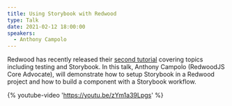 ```yaml
---
title: Using Storybook with Redwood
type: Talk
date: 2021-02-12 18:00:00
speakers:
  - Anthony Campolo
---
```


Redwood has recently released their [second tutorial](https://community.redwoodjs.com/t/the-prophecy-is-fulfilled-tutorial-part-2-is-coming/1657) covering topics including testing and Storybook. In this talk, Anthony Campolo (RedwoodJS Core Advocate), will demonstrate how to setup Storybook in a Redwood project and how to build a component with a Storybook workflow.

{% youtube-video 'https://youtu.be/zYm1a39Lpgs' %}
